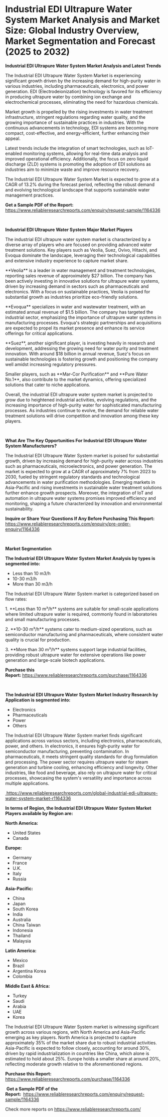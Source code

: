 <p><h1>Industrial EDI Ultrapure Water System Market Analysis and Market Size: Global Industry Overview, Market Segmentation and Forecast (2025 to 2032)</h1></p><p><strong>Industrial EDI Ultrapure Water System Market Analysis and Latest Trends</strong></p>
<p><p>The Industrial EDI Ultrapure Water System Market is experiencing significant growth driven by the increasing demand for high-purity water in various industries, including pharmaceuticals, electronics, and power generation. EDI (Electrodeionization) technology is favored for its efficiency in producing ultrapure water by combining ion exchange and electrochemical processes, eliminating the need for hazardous chemicals.</p><p>Market growth is propelled by the rising investments in water treatment infrastructure, stringent regulations regarding water quality, and the growing importance of sustainable practices in industries. With the continuous advancements in technology, EDI systems are becoming more compact, cost-effective, and energy-efficient, further enhancing their appeal.</p><p>Latest trends include the integration of smart technologies, such as IoT-enabled monitoring systems, allowing for real-time data analysis and improved operational efficiency. Additionally, the focus on zero liquid discharge (ZLD) systems is promoting the adoption of EDI solutions as industries aim to minimize waste and improve resource recovery.</p><p>The Industrial EDI Ultrapure Water System Market is expected to grow at a CAGR of 13.2% during the forecast period, reflecting the robust demand and evolving technological landscape that supports sustainable water management practices.</p></p>
<p><strong>Get a Sample PDF of the Report:&nbsp;</strong> <a href="https://www.reliableresearchreports.com/enquiry/request-sample/1164336?utm_campaign=3053&utm_medium=2&utm_source=Github&utm_content=ia&utm_term=11042025&utm_id=industrial-edi-ultrapure-water-system">https://www.reliableresearchreports.com/enquiry/request-sample/1164336</a></p>
<p>&nbsp;</p>
<p><strong>Industrial EDI Ultrapure Water System Major Market Players</strong></p>
<p><p>The industrial EDI ultrapure water system market is characterized by a diverse array of players who are focused on providing advanced water treatment solutions. Key players such as Veolia, Suez, Ovivo, Hitachi, and Evoqua dominate the landscape, leveraging their technological capabilities and extensive industry experience to capture market share.</p><p>**Veolia** is a leader in water management and treatment technologies, reporting sales revenue of approximately $27 billion. The company has been actively investing in innovative solutions for ultrapure water systems, driven by increasing demand in sectors such as pharmaceuticals and electronics. With a focus on sustainable practices, Veolia is poised for substantial growth as industries prioritize eco-friendly solutions.</p><p>**Evoqua** specializes in water and wastewater treatment, with an estimated annual revenue of $1.5 billion. The company has targeted the industrial sector, emphasizing the importance of ultrapure water systems in manufacturing processes. Evoqua's strategic partnerships and acquisitions are expected to propel its market presence and enhance its service offerings for critical applications.</p><p>**Suez**, another significant player, is investing heavily in research and development, addressing the growing need for water purity and treatment innovation. With around $18 billion in annual revenue, Suez's focus on sustainable technologies is fostering growth and positioning the company well amidst increasing regulatory pressures.</p><p>Smaller players, such as **Mar-Cor Purification** and **Pure Water No.1**, also contribute to the market dynamics, offering specialized solutions that cater to niche applications. </p><p>Overall, the industrial EDI ultrapure water system market is projected to grow due to heightened industrial activities, evolving regulations, and the increasing importance of high-purity water for sophisticated manufacturing processes. As industries continue to evolve, the demand for reliable water treatment solutions will drive competition and innovation among these key players.</p></p>
<p>&nbsp;</p>
<p><strong>What Are The Key Opportunities For Industrial EDI Ultrapure Water System Manufacturers?</strong></p>
<p><p>The Industrial EDI Ultrapure Water System market is poised for substantial growth, driven by increasing demand for high-purity water across industries such as pharmaceuticals, microelectronics, and power generation. The market is expected to grow at a CAGR of approximately 7% from 2023 to 2030, fueled by stringent regulatory standards and technological advancements in water purification methodologies. Emerging markets in Asia-Pacific and rising investments in sustainable water treatment solutions further enhance growth prospects. Moreover, the integration of IoT and automation in ultrapure water systems promises improved efficiency and monitoring, shaping a future characterized by innovation and environmental sustainability.</p></p>
<p><strong>Inquire or Share Your Questions If Any Before Purchasing This Report:</strong> <a href="https://www.reliableresearchreports.com/enquiry/pre-order-enquiry/1164336?utm_campaign=3053&utm_medium=2&utm_source=Github&utm_content=ia&utm_term=11042025&utm_id=industrial-edi-ultrapure-water-system">https://www.reliableresearchreports.com/enquiry/pre-order-enquiry/1164336</a></p>
<p>&nbsp;</p>
<p><strong>Market Segmentation</strong></p>
<p><strong>The Industrial EDI Ultrapure Water System Market Analysis by types is segmented into:</strong></p>
<p><ul><li>Less than 10 m3/h</li><li>10-30 m3/h</li><li>More than 30 m3/h</li></ul></p>
<p><p>The Industrial EDI Ultrapure Water System market is categorized based on flow rates: </p><p>1. **Less than 10 m³/h** systems are suitable for small-scale applications where limited ultrapure water is required, commonly found in laboratories and small manufacturing processes.</p><p>  </p><p>2. **10-30 m³/h** systems cater to medium-sized operations, such as semiconductor manufacturing and pharmaceuticals, where consistent water quality is crucial for production.</p><p>3. **More than 30 m³/h** systems support large industrial facilities, providing robust ultrapure water for extensive operations like power generation and large-scale biotech applications.</p></p>
<p><strong>Purchase this Report:&nbsp;</strong><a href="https://www.reliableresearchreports.com/purchase/1164336?utm_campaign=3053&utm_medium=2&utm_source=Github&utm_content=ia&utm_term=11042025&utm_id=industrial-edi-ultrapure-water-system">https://www.reliableresearchreports.com/purchase/1164336</a></p>
<p>&nbsp;</p>
<p><strong>The Industrial EDI Ultrapure Water System Market Industry Research by Application is segmented into:</strong></p>
<p><ul><li>Electronics</li><li>Pharmaceuticals</li><li>Power</li><li>Others</li></ul></p>
<p><p>The Industrial EDI Ultrapure Water System market finds significant applications across various sectors, including electronics, pharmaceuticals, power, and others. In electronics, it ensures high-purity water for semiconductor manufacturing, preventing contamination. In pharmaceuticals, it meets stringent quality standards for drug formulation and processing. The power sector requires ultrapure water for steam generation and turbine cooling, enhancing efficiency and longevity. Other industries, like food and beverage, also rely on ultrapure water for critical processes, showcasing the system's versatility and importance across multiple applications.</p></p>
<p><a href="https://www.reliableresearchreports.com/global-industrial-edi-ultrapure-water-system-market-r1164336?utm_campaign=3053&utm_medium=2&utm_source=Github&utm_content=ia&utm_term=11042025&utm_id=industrial-edi-ultrapure-water-system">&nbsp;https://www.reliableresearchreports.com/global-industrial-edi-ultrapure-water-system-market-r1164336</a></p>
<p><strong>In terms of Region, the Industrial EDI Ultrapure Water System Market Players available by Region are:</strong></p>
<p>
    <p> <strong> North America: </strong>
        <ul>
            <li>United States</li>
            <li>Canada</li>
        </ul>
        </p> 
    <p> <strong> Europe: </strong>
        <ul>
            <li>Germany</li>
            <li>France</li>
            <li>U.K.</li>
            <li>Italy</li>
            <li>Russia</li>
        </ul>
        </p> 
    <p> <strong> Asia-Pacific: </strong>
        <ul>
            <li>China</li>
            <li>Japan</li>
            <li>South Korea</li>
            <li>India</li>
            <li>Australia</li>
            <li>China Taiwan</li>
            <li>Indonesia</li>
            <li>Thailand</li>
            <li>Malaysia</li>
        </ul>
        </p> 
    <p> <strong> Latin America: </strong>
        <ul>
            <li>Mexico</li>
            <li>Brazil</li>
            <li>Argentina Korea</li>
            <li>Colombia</li>
        </ul>
        </p> 
    <p> <strong> Middle East & Africa: </strong>
        <ul>
            <li>Turkey</li>
            <li>Saudi</li>
            <li>Arabia</li>
            <li>UAE</li>
            <li>Korea</li>
        </ul>
    </p>
    </p>
<p><p>The Industrial EDI Ultrapure Water System market is witnessing significant growth across various regions, with North America and Asia-Pacific emerging as key players. North America is projected to capture approximately 35% of the market share due to robust industrial activities. Asia-Pacific is expected to follow closely, accounting for around 30%, driven by rapid industrialization in countries like China, which alone is estimated to hold about 25%. Europe holds a smaller share at around 20%, reflecting moderate growth relative to the aforementioned regions.</p></p>
<p><strong>Purchase this Report: </strong><a href="https://www.reliableresearchreports.com/purchase/1164336?utm_campaign=3053&utm_medium=2&utm_source=Github&utm_content=ia&utm_term=11042025&utm_id=industrial-edi-ultrapure-water-system">https://www.reliableresearchreports.com/purchase/1164336</a></p>
<p>&nbsp;<strong>Get a Sample PDF of the Report:&nbsp;&nbsp;</strong><a href="https://www.reliableresearchreports.com/enquiry/request-sample/1164336?utm_campaign=3053&utm_medium=2&utm_source=Github&utm_content=ia&utm_term=11042025&utm_id=industrial-edi-ultrapure-water-system">https://www.reliableresearchreports.com/enquiry/request-sample/1164336</a></p>
<p><strong></strong></p>
<p>Check more reports on <a href="https://www.reliableresearchreports.com/?utm_campaign=3053&utm_medium=2&utm_source=Github&utm_content=ia&utm_term=11042025&utm_id=industrial-edi-ultrapure-water-system">https://www.reliableresearchreports.com/</a></p>